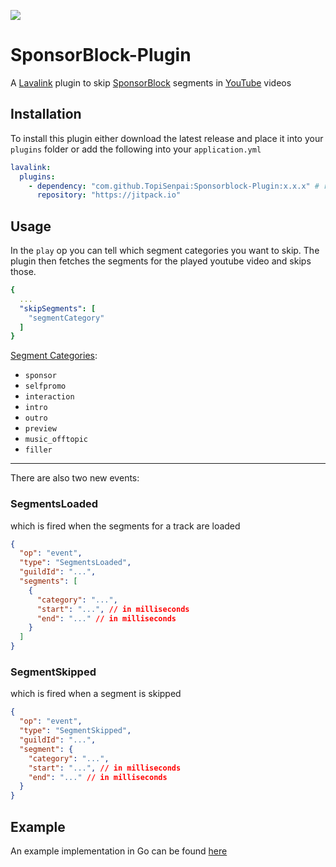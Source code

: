 [![](https://jitpack.io/v/TopiSenpai/Sponsorblock-Plugin.svg)](https://jitpack.io/#TopiSenpai/sponsorblock-plugin)

# SponsorBlock-Plugin

A [Lavalink](https://github.com/freyacodes/Lavalink) plugin to skip [SponsorBlock](https://sponsor.ajay.app) segments in [YouTube](https://youtube.com) videos

## Installation

To install this plugin either download the latest release and place it into your `plugins` folder or add the following
into your `application.yml`

```yaml
lavalink:
  plugins:
    - dependency: "com.github.TopiSenpai:Sponsorblock-Plugin:x.x.x" # replace x.x.x with the latest release tag!
      repository: "https://jitpack.io"
```

## Usage

In the `play` op you can tell which segment categories you want to skip. The plugin then fetches the segments for the
played youtube video and skips those.

```yaml
{
  ...
  "skipSegments": [
    "segmentCategory"
  ]
}
```

[Segment Categories](https://wiki.sponsor.ajay.app/w/Segment_Categories):

* `sponsor`
* `selfpromo`
* `interaction`
* `intro`
* `outro`
* `preview`
* `music_offtopic`
* `filler`

---

There are also two new events:

### SegmentsLoaded

which is fired when the segments for a track are loaded

````json
{
  "op": "event",
  "type": "SegmentsLoaded",
  "guildId": "...",
  "segments": [
    {
      "category": "...",
      "start": "...", // in milliseconds
      "end": "..." // in milliseconds
    }
  ]
}
````

### SegmentSkipped

which is fired when a segment is skipped

````json
{
  "op": "event",
  "type": "SegmentSkipped",
  "guildId": "...",
  "segment": {
    "category": "...",
    "start": "...", // in milliseconds
    "end": "..." // in milliseconds
  }
}
````

## Example

An example implementation in Go can be found [here](https://github.com/TopiSenpai/sponsorblock-plugin-example)
